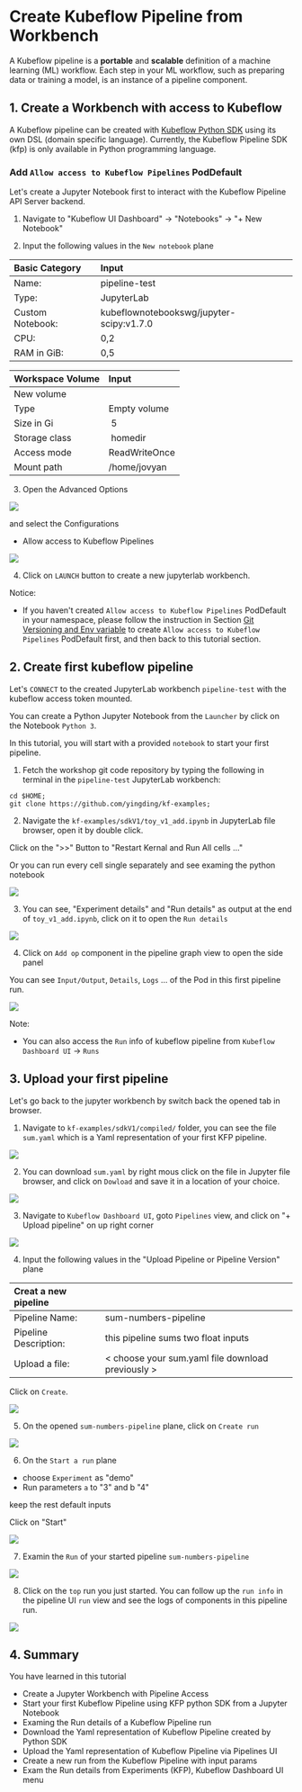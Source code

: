 # Create Kubeflow Pipeline from Workbench

A Kubeflow pipeline is a **portable** and **scalable** definition of a machine learning (ML) workflow. Each step in your ML workflow, such as preparing data or training a model, is an instance of a pipeline component.

## 1. Create a Workbench with access to Kubeflow

A Kubeflow pipeline can be created with [Kubeflow Python SDK](https://pypi.org/project/kfp/) using its own DSL (domain specific language). Currently, the Kubeflow Pipeline SDK (kfp) is only available in Python programming language.

### Add `Allow access to Kubeflow Pipelines` PodDefault
Let's create a Jupyter Notebook first to interact with the Kubeflow Pipeline API Server backend.

1. Navigate to "Kubeflow UI Dashboard" -> "Notebooks" -> "+ New Notebook"

2. Input the following values in the `New notebook` plane

| Basic Category | Input |
|:--- | :--- |
| Name: | pipeline-test |
| Type: | JupyterLab |
| Custom Notebook: | kubeflownotebookswg/jupyter-scipy:v1.7.0 |
| CPU: | 0,2 |
| RAM in GiB: | 0,5 |

| Workspace Volume | Input |
|:--- | :--- |
| New volume | |
| Type | Empty volume |
| Size in Gi | 5 |
| Storage class | homedir |
| Access mode | ReadWriteOnce |
| Mount path | /home/jovyan |

3. Open the Advanced Options

![](./images/workbench4_advanced_notebook_options.png)

and select the Configurations
* Allow access to Kubeflow Pipelines

![](./images/pipeline1_select_kfp_poddefault.png)

4. Click on `LAUNCH` button to create a new jupyterlab workbench.


Notice:
* If you haven't created `Allow access to Kubeflow Pipelines` PodDefault in your namespace, please follow the instruction in Section [Git Versioning and Env variable](./workbench4.md) to create `Allow access to Kubeflow Pipelines` PodDefault first, and then back to this tutorial section.

## 2. Create first kubeflow pipeline

Let's `CONNECT` to the created JupyterLab workbench `pipeline-test` with the kubeflow access token mounted.

You can create a Python Jupyter Notebook from the `Launcher` by click on the Notebook `Python 3`.

In this tutorial, you will start with a provided `notebook` to start your first pipeline.

1. Fetch the workshop git code repository by typing the following in terminal in the `pipeline-test` JupyterLab workbench:
```shell
cd $HOME;
git clone https://github.com/yingding/kf-examples;
```

2. Navigate the `kf-examples/sdkV1/toy_v1_add.ipynb` in JupyterLab file browser, open it by double click.

Click on the ">>" Button to "Restart Kernal and Run All cells ..." 

Or you can run every cell single separately and see examing the python notebook

![](./images/pipeline1_run_first_add_pipeline.png)

3. You can see, "Experiment details" and "Run details" as output at the end of `toy_v1_add.ipynb`, click on it to open the `Run details`

![](./images/pipeline1_open_runs.png)


4. Click on `Add op` component in the pipeline graph view to open the side panel

You can see `Input/Output`, `Details`, `Logs` ... of the Pod in this first pipeline run.

![](./images/pipeline1_run_ui_page.png)

Note:
* You can also access the `Run` info of kubeflow pipeline from `Kubeflow Dashboard UI` -> `Runs`

## 3. Upload your first pipeline 

Let's go back to the jupyter workbench by switch back the opened tab in browser.

1. Navigate to `kf-examples/sdkV1/compiled/` folder, you can see the file `sum.yaml` which is a Yaml representation of your first KFP pipeline.

![](./images/pipeline1_sum_pipeline_yaml.png)

2. You can download `sum.yaml` by right mous click on the file in Jupyter file browser, and click on `Dowload` and save it in a location of your choice.

![](./images/pipeline1_download_pipeline_yaml.png)

3. Navigate to `Kubeflow Dashboard UI`, goto `Pipelines` view, and click on "+ Upload pipeline" on up right corner 

![](./images/pipeline1_upload_pipeline.png)

4. Input the following values in the "Upload Pipeline or Pipeline Version" plane

| Creat a new pipeline | |
|:--- | :--- |
|Pipeline Name: | sum-numbers-pipeline |
|Pipeline Description: | this pipeline sums two float inputs|
|Upload a file: | < choose your sum.yaml file download previously > |

Click on `Create`.

![](./images/pipeline1_ui_upload_create.png)

5. On the opened `sum-numbers-pipeline` plane, click on `Create run`

![](./images/pipeline1_create_run.png)

6. On the `Start a run` plane

* choose `Experiment` as "demo"
* Run parameters `a` to "3" and b "4"

keep the rest default inputs

Click on "Start"

![](./images/pipeline1_input_param_and_start.png)

7. Examin the `Run` of your started pipeline `sum-numbers-pipeline`

![](./images/pipeline1_runs_demo_run.png)


8. Click on the `top` run you just started.  You can follow up the `run info` in the pipeline UI `run` view and see the logs of components in this pipeline run.

![](./images/pipeline1_demo_sum_run_details.png)


## 4. Summary

You have learned in this tutorial
* Create a Jupyter Workbench with Pipeline Access
* Start your first Kubeflow Pipeline using KFP python SDK from a Jupyter Notebook
* Examing the Run details of a Kubeflow Pipeline run
* Download the Yaml representation of Kubeflow Pipeline created by Python SDK
* Upload the Yaml representation of Kubeflow Pipeline via Pipelines UI
* Create a new run from the Kubeflow Pipeline with input params
* Exam the Run details from Experiments (KFP), Kubeflow Dashboard UI menu


 

